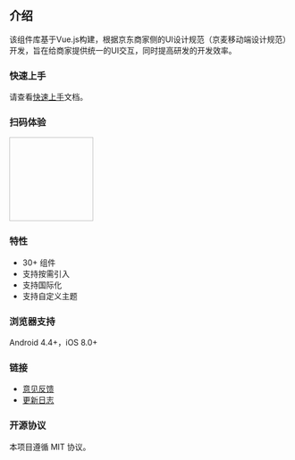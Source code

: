 ## 介绍

该组件库基于Vue.js构建，根据京东商家侧的UI设计规范（京麦移动端设计规范）开发，旨在给商家提供统一的UI交互，同时提高研发的开发效率。

### 快速上手

请查看[快速上手](#/components/quickUse)文档。

### 扫码体验

<img style="width: 150px; height: 150px;" :src="codeImg" />

### 特性

* 30+ 组件
* 支持按需引入
* 支持国际化
* 支持自定义主题

### 浏览器支持

Android 4.4+，iOS 8.0+

### 链接

* [意见反馈](https://github.com/jd-ftf/buddy-design/issues)
* [更新日志](#/components/changelog)

### 开源协议

本项目遵循 MIT 协议。

<script>
import QRCode from 'qrcode'

export default {
  data () {
    return {
      codeImg: ''
    }
  },
  mounted () {
    let path = location.pathname.slice(0, location.pathname.lastIndexOf('/'))
    let url = `${location.protocol}//${location.host}${path}/demo.html`
    QRCode.toDataURL(url, {
      margin: 0
    }).then(url => {
      this.codeImg = url
    })
  }
}
</script>

